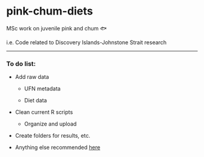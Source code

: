 # pink-chum-diets

MSc work on juvenile pink and chum :fish:

i.e. Code related to Discovery Islands-Johnstone Strait research

___

### To do list:

* Add raw data

  * UFN metadata

  * Diet data

* Clean current R scripts

  * Organize and upload

* Create folders for results, etc.

* Anything else recommended [here](https://journals.plos.org/ploscompbiol/article?id=10.1371/journal.pcbi.1005510)
